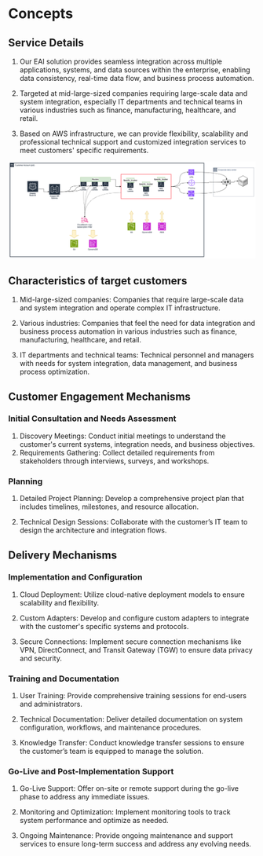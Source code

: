 # Concepts

## Service Details

1. Our EAI solution provides seamless integration across multiple applications, systems, and data sources within the enterprise, enabling data consistency, real-time data flow, and business process automation.

2. Targeted at mid-large-sized companies requiring large-scale data and system integration, especially IT departments and technical teams in various industries such as finance, manufacturing, healthcare, and retail.

3. Based on AWS infrastructure, we can provide flexibility, scalability and professional technical support and customized integration services to meet customers' specific requirements.

![Image](assets/eai_archi.png)

## Characteristics of target customers

1. Mid-large-sized companies: Companies that require large-scale data and system integration and operate complex IT infrastructure.

2. Various industries: Companies that feel the need for data integration and business process automation in various industries such as finance, manufacturing, healthcare, and retail.

3. IT departments and technical teams: Technical personnel and managers with needs for system integration, data management, and business process optimization.


## Customer Engagement Mechanisms

### Initial Consultation and Needs Assessment

1. Discovery Meetings: Conduct initial meetings to understand the customer's current systems, integration needs, and business objectives.
2. Requirements Gathering: Collect detailed requirements from stakeholders through interviews, surveys, and workshops.

### Planning

1. Detailed Project Planning: Develop a comprehensive project plan that includes timelines, milestones, and resource allocation.

2. Technical Design Sessions: Collaborate with the customer’s IT team to design the architecture and integration flows.

## Delivery Mechanisms

### Implementation and Configuration

1. Cloud Deployment: Utilize cloud-native deployment models to ensure scalability and flexibility.

2. Custom Adapters: Develop and configure custom adapters to integrate with the customer's specific systems and protocols.

3. Secure Connections: Implement secure connection mechanisms like VPN, DirectConnect, and Transit Gateway (TGW) to ensure data privacy and security.

### Training and Documentation

1. User Training: Provide comprehensive training sessions for end-users and administrators.

2. Technical Documentation: Deliver detailed documentation on system configuration, workflows, and maintenance procedures.

3. Knowledge Transfer: Conduct knowledge transfer sessions to ensure the customer’s team is equipped to manage the solution.

### Go-Live and Post-Implementation Support

1. Go-Live Support: Offer on-site or remote support during the go-live phase to address any immediate issues.

2. Monitoring and Optimization: Implement monitoring tools to track system performance and optimize as needed.

3. Ongoing Maintenance: Provide ongoing maintenance and support services to ensure long-term success and address any evolving needs.
